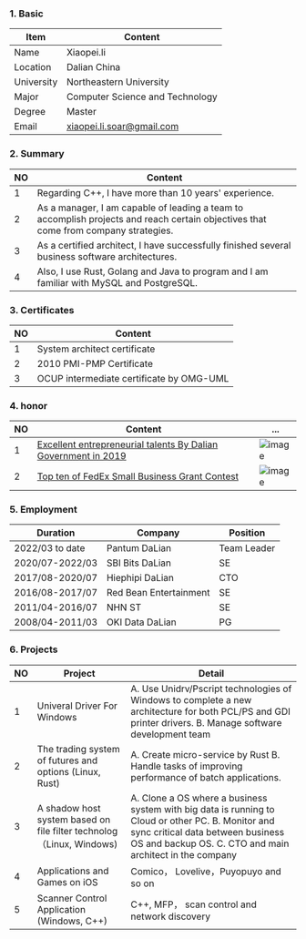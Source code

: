 ### 1. Basic
| Item | Content |
| -------- | -------- |
| Name | Xiaopei.li |
| Location | Dalian China |
| University | Northeastern University |
| Major | Computer Science and Technology |
| Degree | Master |
| Email | xiaopei.li.soar@gmail.com |


### 2. Summary
| NO | Content |
| -------- | -------- |
| 1 | Regarding C++, I have more than 10 years' experience. |
| 2 | As a manager, I am capable of leading a team to accomplish projects and reach certain objectives that come from company strategies. |
| 3 | As a certified architect, I have successfully finished several business software architectures. |
| 4 | Also, I use Rust, Golang and Java to program and I am familiar with MySQL  and PostgreSQL. |

### 3. Certificates
| NO | Content |
| -------- | -------- |
| 1 | System architect certificate |
| 2 | 2010 PMI-PMP Certificate  |
| 3 | OCUP intermediate certificate by OMG-UML |

### 4. honor
| NO | Content | ... |
| -------- | -------- | -------- |
| 1 | [Excellent entrepreneurial talents By Dalian Government in 2019](https://wenku.baidu.com/view/3ad77209a800b52acfc789eb172ded630b1c98b6.html) | ![image](https://user-images.githubusercontent.com/5185995/131624520-e25a8f9a-e1fe-4433-a22c-362ba02533ff.png) |
| 2 | [Top ten of FedEx Small Business Grant Contest](https://www.sohu.com/a/317046248_564549) | ![image](https://user-images.githubusercontent.com/5185995/131624570-ac6fbe25-02ad-40dd-a4dc-9156905b1467.png) |

### 5. Employment

| Duration | Company | Position |
| -------- | -------- | -------- |
| 2022/03 to date | Pantum DaLian | Team Leader |
| 2020/07-2022/03 | SBI Bits DaLian | SE |
| 2017/08-2020/07 | Hiephipi DaLian | CTO |
| 2016/08-2017/07 | Red Bean Entertainment | SE |
| 2011/04-2016/07 | NHN ST | SE |
| 2008/04-2011/03 | OKI Data DaLian | PG |

### 6. Projects

| NO | Project | Detail |
| -------- | -------- | -------- |
| 1| Univeral Driver For Windows | A. Use Unidrv/Pscript technologies of Windows to complete a new architecture for both PCL/PS and GDI printer drivers. B. Manage software development team   |
| 2| The trading system of futures and options (Linux, Rust)| A. Create micro-service by Rust B. Handle tasks of improving performance of batch applications. |
| 3| A shadow host system based on file filter technolog（Linux, Windows)|A. Clone a OS where a business system with big data is running to Cloud or other PC. B. Monitor and sync critical data between business OS and backup OS. C. CTO and main architect in the company |
| 4| Applications and Games on iOS| Comico， Lovelive，Puyopuyo and so on  |
| 5| Scanner Control Application (Windows, C++) |  C++, MFP， scan control and network discovery  |

